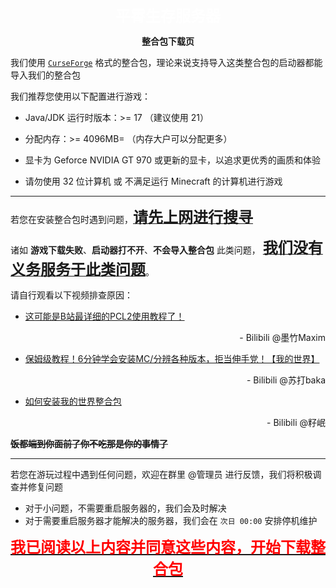 <p align="center">
    <font size=5>
        <b>
            <span style="color:white;">
                平霄生存服务器
            </span>
        </b>
    </font>
</p>

<p align="center">
    <b>
        整合包下载页
    </b>
</p>

我们使用 [`CurseForge`](https://www.curseforge.com/minecraft) 格式的整合包，理论来说支持导入这类整合包的启动器都能导入我们的整合包

我们推荐您使用以下配置进行游戏：

- Java/JDK 运行时版本：>= 17 （建议使用 21）

- 分配内存：>= 4096MB= （内存大户可以分配更多）

- 显卡为 Geforce NVIDIA GT 970 或更新的显卡，以追求更优秀的画质和体验

- 请勿使用 32 位计算机 或 不满足运行 Minecraft 的计算机进行游戏

---

若您在安装整合包时遇到问题，<u><b><font size=5>请先上网进行搜寻</font></b></u>

诸如 **游戏下载失败**、**启动器打不开**、**不会导入整合包** 此类问题， <u><b><font size=5>我们没有义务服务于此类问题</font></b></u>。

请自行观看以下视频排查原因：
- [这可能是B站最详细的PCL2使用教程了！](https://www.bilibili.com/video/BV1o64y187GJ)
<p align="right">
    - Bilibili @墨竹Maxim
</p>

- [保姆级教程！6分钟学会安装MC/分辨各种版本，拒当伸手党！【我的世界】](https://www.bilibili.com/video/BV1og41137kf)
<p align="right">
    - Bilibili @苏打baka
</p>

- [如何安装我的世界整合包](https://www.bilibili.com/video/BV17u4y1T7uA)
<p align="right">
    - Bilibili @籽岷
</p>

**~~饭都端到你面前了你不吃那是你的事情了~~**

---

若您在游玩过程中遇到任何问题，欢迎在群里 @管理员 进行反馈，我们将积极调查并修复问题

- 对于小问题，不需要重启服务器的，我们会及时解决
- 对于需要重启服务器才能解决的服务器，我们会在 `次日 00:00` 安排停机维护

<p align="center">
    <font size=5>
        <b>
            <a href="https://codeload.github.com/Azure-Network/Azure-Survival-Pack/zip/refs/heads/main">
                <span style="color:red;">
                    我已阅读以上内容并同意这些内容，开始下载整合包
                </span>
            </a>
        </b>
    </font>
</p>